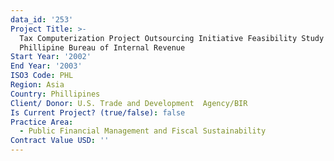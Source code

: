 ```yaml
---
data_id: '253'
Project Title: >-
  Tax Computerization Project Outsourcing Initiative Feasibility Study for the
  Phillipine Bureau of Internal Revenue
Start Year: '2002'
End Year: '2003'
ISO3 Code: PHL
Region: Asia
Country: Phillipines
Client/ Donor: U.S. Trade and Development  Agency/BIR
Is Current Project? (true/false): false
Practice Area:
  - Public Financial Management and Fiscal Sustainability
Contract Value USD: ''
---
```

